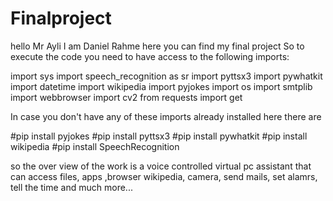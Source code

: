 # Finalproject
hello Mr Ayli I am Daniel Rahme here you can find my final project
So to execute the code you need to have access to the following imports:

import sys
import speech_recognition as sr
import pyttsx3
import pywhatkit
import datetime
import wikipedia
import pyjokes 
import os
import smtplib
import webbrowser
import cv2
from requests import get

In case you don't have any of these imports already installed here there are

#pip install pyjokes
#pip install pyttsx3
#pip install pywhatkit
#pip install wikipedia
#pip install SpeechRecognition

so the over view of the work is a voice controlled virtual pc assistant that can access files, apps ,browser
wikipedia, camera, send mails, set alamrs, tell the time and much more...
